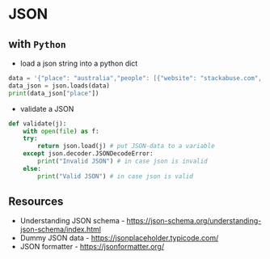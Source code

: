 # JSON

## with `Python`
* load a json string into a python dict
```py
data = '{"place": "australia","people": [{"website": "stackabuse.com", "from": "Nebraska", "name": "Scott"}]}'
data_json = json.loads(data)
print(data_json["place"])
```
* validate a JSON
```py
def validate(j):
    with open(file) as f:
    try:
        return json.load(j) # put JSON-data to a variable
    except json.decoder.JSONDecodeError:
        print("Invalid JSON") # in case json is invalid
    else:
        print("Valid JSON") # in case json is valid
```

## Resources
* Understanding JSON schema - https://json-schema.org/understanding-json-schema/index.html
* Dummy JSON data - https://jsonplaceholder.typicode.com/
* JSON formatter - https://jsonformatter.org/
